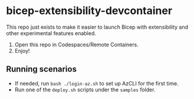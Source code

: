 # bicep-extensibility-devcontainer

This repo just exists to make it easier to launch Bicep with extensibility and other experimental features enabled.

1. Open this repo in Codespaces/Remote Containers.
1. Enjoy!

## Running scenarios
* If needed, run `bash ./login-az.sh` to set up AzCLI for the first time.
* Run one of the `deploy.sh` scripts under the `samples` folder.